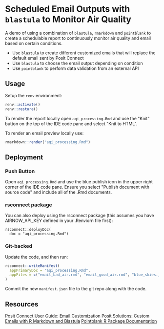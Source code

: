 # Scheduled Email Outputs with `blastula` to Monitor Air Quality

A demo of using a combination of `blastula`, `rmarkdown` and `pointblank` to create a schedulable report to continuously monitor air quality and email based on certain conditions.

-   Use `blastula` to create different customized emails that will
    replace the default email sent by Posit Connect
-   Use `blastula` to choose the email output depending on condition
-   Use `pointblank` to perform data validation from an external API


## Usage

Setup the `renv` environment:

```r
renv::activate()
renv::restore()
```

To render the report locally open `aqi_processing.Rmd` and use the "Knit" button on the top of the IDE code pane and select "Knit to HTML".

To render an email preview locally use:

```r
rmarkdown::render("aqi_processing.Rmd")
```

## Deployment

### Push Button

Open `aqi_processing.Rmd` and use the blue publish icon in the upper right corner of the IDE code pane. Ensure you select "Publish document with source code" and include all of the .Rmd documents.

### rsconnect package

You can also deploy using the rsconnect package (this assumes you have AIRNOW_API_KEY defined in your .Renviorn file first):

```
rsconnect::deployDoc(
  doc = "aqi_processing.Rmd")
```

### Git-backed

Update the code, and then run:

```r
rsconnect::writeManifest(
  appPrimaryDoc = "aqi_processing.Rmd",
  appFiles = c("email_bad_air.rmd", "email_good_air.rmd", "blue_skies.jpeg", "hazy.jpeg", "stations.csv")
)
```

Commit the new `manifest.json` file to the git repo along with the code.

## Resources

[Posit Connect User Guide: Email Customization](https://docs.posit.co/connect/user/rmarkdown/index.html#r-markdown-email-customization)
[Posit Solutions: Custom Emails with R Markdown and Blastula](https://solutions.posit.co/write-code/blastula/index.html)
[Pointblank R Package Documentation](https://rstudio.github.io/pointblank/)

